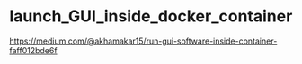 # launch_GUI_inside_docker_container

https://medium.com/@akhamakar15/run-gui-software-inside-container-faff012bde6f

